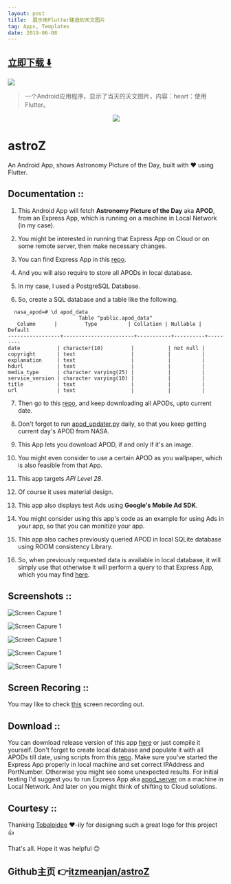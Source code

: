 ```yaml
---
layout: post
title:  展示用Flutter建造的天文图片
tag: Apps, Templates
date: 2019-06-08
---
```


 


## [立即下载 ️⬇️ ](https://codeload.github.com/itzmeanjan/astroZ/zip/master) 
<p-4> 

 
![](https://flutterawesome.com/content/images/2019/03/Snipaste_S.jpg)
 
>
> 一个Android应用程序，显示了当天的天文图片，内容：heart：使用Flutter。
>

 
<p align="center"><img src="/logo/logotype-horizontal.png"/></p>

# astroZ

An Android App, shows Astronomy Picture of the Day, built with :heart: using Flutter.


## Documentation ::

  1. This Android App will fetch **Astronomy Picture of the Day** aka **APOD**, from an Express App, which is running on a machine in Local Network (in my case).
  
  2. You might be interested in running that Express App on Cloud or on some remote server, then make necessary changes.
  
  3. You can find Express App in this [repo](https://github.com/itzmeanjan/apod_server).
  
  4. And you will also require to store all APODs in local database.
  
  5. In my case, I used a PostgreSQL Database.
  
  6. So, create a SQL database and a table like the following.
  
  ```
    nasa_apod=# \d apod_data
                         Table "public.apod_data"
     Column      |         Type          | Collation | Nullable | Default 
-----------------+-----------------------+-----------+----------+---------
 date            | character(10)         |           | not null | 
 copyright       | text                  |           |          | 
 explanation     | text                  |           |          | 
 hdurl           | text                  |           |          | 
 media_type      | character varying(25) |           |          | 
 service_version | character varying(10) |           |          | 
 title           | text                  |           |          | 
 url             | text                  |           |          | 

  ```
  7. Then go to this [repo](https://github.com/itzmeanjan/apod_fetcher), and keep downloading all APODs, upto current date.
  
  8. Don't forget to run [apod_updater.py](https://github.com/itzmeanjan/apod_fetcher/blob/master/apod_updater.py) daily, so that you keep getting current day's APOD from NASA.
  
  9. This App lets you download APOD, if and only if it's an image.
  
  10. You might even consider to use a certain APOD as you wallpaper, which is also feasible from that App.
  
  11. This app targets *API Level 28*.
  
  12. Of course it uses material design.
  
  13. This app also displays test Ads using **Google's Mobile Ad SDK**.
  
  14. You might consider using this app's code as an example for using Ads in your app, so that you can monitize your app.
  
  15. This app also caches previously queried APOD in local SQLite database using ROOM consistency Library.
  
  16. So, when previously requested data is available in local database, it will simply use that otherwise it will perform a query to that Express App, which you may find [here](https://github.com/itzmeanjan/apod_server).
  
  
## Screenshots ::

  ![Screen Capure 1](https://github.com/itzmeanjan/astroZ/blob/master/Screenshot_20190317-122725.png)
  
  ![Screen Capure 1](https://github.com/itzmeanjan/astroZ/blob/master/Screenshot_20190317-122734.png)
  
  ![Screen Capure 1](https://github.com/itzmeanjan/astroZ/blob/master/Screenshot_20190317-122743.png)
  
  ![Screen Capure 1](https://github.com/itzmeanjan/astroZ/blob/master/Screenshot_20190317-122752.png)
  
  ![Screen Capure 1](https://github.com/itzmeanjan/astroZ/blob/master/Screenshot_20190317-122804.png)
  
  
## Screen Recoring ::

  You may like to check [this](https://github.com/itzmeanjan/astroZ/blob/master/screenRecord.mp4) screen recording out.
  
  
## Download ::

  You can download release version of this app [here](https://github.com/itzmeanjan/astroZ/blob/master/astroZ.apk) or just compile it yourself.
  Don't forget to create local database and populate it with all APODs till date, using scripts from this [repo](https://github.com/itzmeanjan/apod_fetcher). 
  Make sure you've started the Express App properly in local machine and set correct IPAddress and PortNumber. Otherwise you might see some unexpected results.
  For initial testing I'd suggest you to run Express App aka [apod_server](https://github.com/itzmeanjan/apod_server) on a machine in Local Network. And later on you might think of shifting to Cloud solutions.
  
  
## Courtesy ::

   Thanking [Tobaloidee](https://github.com/Tobaloidee) :heart:-ily for designing such a great logo for this project :+1:
   

That's all. Hope it was helpful :blush:

## Github主页 👉[itzmeanjan/astroZ](http://github.com/itzmeanjan/astroZ)